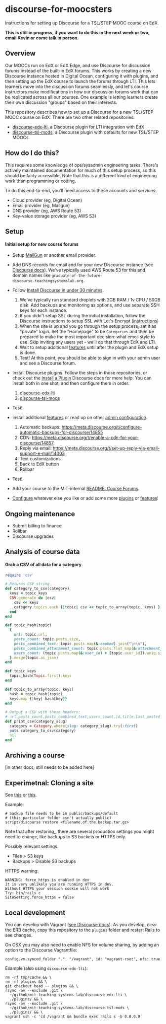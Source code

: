 # discourse-for-moocsters
Instructions for setting up Discourse for a TSL/STEP MOOC course on EdX.

**This is still in progress, if you want to do this in the next week or two, email Kevin or come talk in person.**

## Overview
Our MOOCs run on EdX or EdX Edge, and use Discourse for discussion forums instead of the built-in EdX forums.  This works by creating a new Discourse instance hosted in Digital Ocean, configuring it with plugins, and then setting up the EdX course to launch the forums through LTI.  This lets learners move into the discussion forums seamlessly, and let's course instructors make modifications in how our discussion forums work that can be replicated across all our courses.  One example is letting learners create their own discussion "groups" based on their interests.

This repository describes how to set up a Discourse for a new TSL/STEP MOOC course on EdX.  There are two other related repositories:

- [discourse-edx-lti](https://github.com/mit-teaching-systems-lab/discourse-edx-lti), a Discourse plugin for LTI integration with EdX
- [discourse-tsl-mods](https://github.com/mit-teaching-systems-lab/discourse-tsl-mods), a Discourse plugin with defaults for new TSL/STEP MOOCs

## How do I do this?
This requires some knowledge of ops/sysadmin engineering tasks.  There's actively maintained documentation for much of this setup process, so this should be fairly accessible.  Note that this is a different kind of engineering work than programming or coding.

To do this end-to-end, you'll need access to these accounts and services:

- Cloud provider (eg, Digital Ocean)
- Email provider (eg, Mailgun)
- DNS provider (eg, AWS Route 53)
- Key-value storage provider (eg, AWS S3)

## Setup
#### Initial setup for new course forums
- Setup [MailGun](https://www.mailgun.com/) or another email provider.
- Add DNS records for email and for your new Discourse instance (see [Discourse docs](https://github.com/discourse/discourse/blob/master/docs/INSTALL-cloud.md#email)).  We've typically used AWS Route 53 for this and domain names like `graduate-of-the-future-discourse.teachingsystemslab.org`.
- Follow [Install Discourse in under 30 minutes](https://github.com/discourse/discourse/blob/master/docs/INSTALL-cloud.md).

  1. We've typically run standard droplets with 2GB RAM / 1v CPU / 50GB disk.  Add backups and monitoring as options, and use separate SSH keys for each instance.
  2. If you didn't setup SSL during the initial installation, follow the Discourse instructions to setup SSL with Let's Encrypt ([instructions](https://meta.discourse.org/t/setting-up-lets-encrypt/40709))
  3. When the site is up and you go through the setup process, set it as "private" login.  Set the "Homepage" to be `Categories` and then be prepared to make the most important decision: what emoji style to use.  Skip inviting any users yet - we'll do that through EdX and LTI.
  4. Wait to setup additional [features](https://github.com/discourse/discourse/blob/master/docs/INSTALL-cloud.md#add-more-discourse-features) until after the plugin and EdX setup is done.
  5. Test!  At this point, you should be able to sign in with your admin user and see a Discourse forum.

- Install Discourse plugins.  Follow the steps in those repositories, or check out the [Install a Plugin](https://meta.discourse.org/t/install-a-plugin/19157/1) Discourse docs for more help.  You can install both in one shot, and then configure them in order.

  1. [discourse-edx-lti](https://github.com/mit-teaching-systems-lab/discourse-edx-lti)
  2. [discourse-tsl-mods](https://github.com/mit-teaching-systems-lab/discourse-tsl-mods)

- Test!
- Install additional [features](https://github.com/discourse/discourse/blob/master/docs/INSTALL-cloud.md#add-more-discourse-features) or read up on other [admin configuration](https://github.com/discourse/discourse/blob/master/docs/ADMIN-QUICK-START-GUIDE.md).

  1. Automatic backups: https://meta.discourse.org/t/configure-automatic-backups-for-discourse/14855
  2. CDN: https://meta.discourse.org/t/enable-a-cdn-for-your-discourse/14857
  3. Reply via email: https://meta.discourse.org/t/set-up-reply-via-email-support-e-mail/14003
  4. Text customizations
  5. Back to EdX button
  6. Rollbar

- Test!
- Add your course to the MIT-internal [README: Course Forums](https://docs.google.com/document/d/1rcsh2yl8QgTvmZ8-RvIt4ljl21t-oZkfcf7m97uqy1o/edit#heading=h.ugwekbftejfr).
- [Configure](https://github.com/discourse/discourse/blob/master/docs/ADMIN-QUICK-START-GUIDE.md) whatever else you like or add some more [plugins](https://meta.discourse.org/c/plugin) or [features](https://github.com/discourse/discourse/blob/master/docs/INSTALL-cloud.md#add-more-discourse-features)!


## Ongoing maintenance
- Submit billing to finance
- Rollbar
- Discourse upgrades

## Analysis of course data
#### Grab a CSV of all data for a category
```ruby
require 'csv'

# Returns CSV string
def category_to_csv(category)
  keys = topic_keys  
  CSV.generate do |csv|
    csv << keys
    category.topics.each {|topic| csv << topic_to_array(topic, keys) }
  end
end

def topic_hash(topic)
  {
    url: topic.url,
    posts_count: topic.posts.size,
    posts_combined_text: topic.posts.map(&:cooked).join("\n\n"),
    posts_combined_attachment_count: topic.posts.flat_map(&:attachment_count).sum, # this is a slow operation (adding it adds ~10 seconds to run this for a whole course)
    users_count: (topic.posts.map(&:user_id) + [topic.user_id]).uniq.size
  }.merge(topic.as_json)
end

def topic_keys
  topic_hash(Topic.first).keys
end

def topic_to_array(topic, keys)
  hash = topic_hash(topic)
  keys.map {|key| hash[key]}
end

# Output a CSV with these headers:
# url,posts_count,posts_combined_text,users_count,id,title,last_posted_at,created_at,updated_at,views,posts_count,user_id,last_post_user_id,reply_count,featured_user1_id,featured_user2_id,featured_user3_id,avg_time,deleted_at,highest_post_number,image_url,like_count,incoming_link_count,category_id,visible,moderator_posts_count,closed,archived,bumped_at,has_summary,vote_count,archetype,featured_user4_id,notify_moderators_count,spam_count,pinned_at,score,percent_rank,subtype,slug,deleted_by_id,participant_count,word_count,excerpt,pinned_globally,pinned_until,fancy_title,highest_staff_post_number,featured_link
def print_csv(category_slug)
  category = Category.where(slug: category_slug).try(:first)
  puts category_to_csv(category)
  nil
end
```

## Archiving a course
[in other docs, still needs to be added here]


## Experimetnal: Cloning a site
See [this](https://meta.discourse.org/t/move-your-discourse-instance-to-a-different-server/15721/20) or [this](https://meta.discourse.org/t/is-there-any-way-to-restore-your-site-from-backup-in-the-terminal/42377/2).

Example:
```
# backup file needs to be in public/backups/default
# (this particular folder isn't actually public)
script/discourse restore <filename.of.the.backup.tar.gz>
```

Note that after restoring,, there are several production settings you might need to change, like backups to S3 buckets or HTTPS only.

Possibly relevant settings:
- Files > S3 keys
- Backups > Disable S3 backups

HTTPS warning:
```
WARNING: force_https is enabled in dev
It is very unlikely you are running HTTPS in dev.
Without HTTPS your session cookie will not work
Try: bin/rails c
SiteSetting.force_https = false
```

## Local development
You can develop with Vagrant ([see Discourse docs](https://github.com/discourse/discourse/blob/master/docs/VAGRANT.md)).  As you develop, clear the ERB cache, copy this repository to the `plugins` folder and restart Rails to see changes.

On OSX you may also need to enable NFS for volume sharing, by adding an option to the Discourse Vagrantfile:

```
config.vm.synced_folder ".", "/vagrant", id: "vagrant-root", nfs: true
```

Example (also using `discourse-edx-lti`):
```
rm -rf tmp/cache && \
rm -rf plugins && \
git checkout head -- plugins && \
rsync -av --exclude .git \
  ~/github/mit-teaching-systems-lab/discourse-edx-lti \
  ./plugins/ && \
rsync -av --exclude .git \
  ~/github/mit-teaching-systems-lab/discourse-tsl-mods \
  ./plugins/ && \
vagrant ssh -c 'cd /vagrant && bundle exec rails s -b 0.0.0.0'
```

